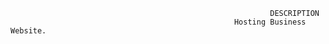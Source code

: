                                                               DESCRIPTION
                                                      Hosting Business Website.       
